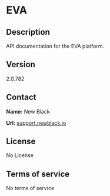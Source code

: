 # EVA

## Description

API documentation for the EVA platform.

## Version

2.0.782

## Contact

**Name:** New Black

**Url:** [support.newblack.io](https://support.newblack.io)

## License

No License

## Terms of service

No terms of service